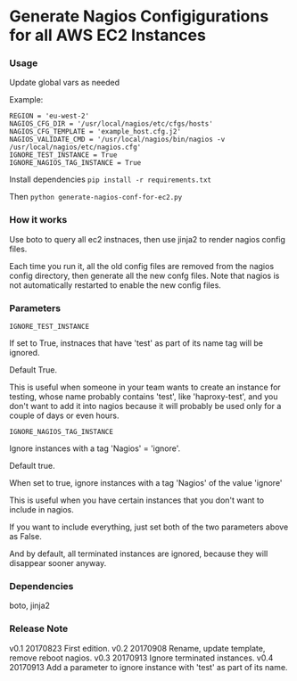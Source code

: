 # Generate Nagios Configigurations for all AWS EC2 Instances

### Usage

Update global vars as needed

Example:

```
REGION = 'eu-west-2'
NAGIOS_CFG_DIR = '/usr/local/nagios/etc/cfgs/hosts'
NAGIOS_CFG_TEMPLATE = 'example_host.cfg.j2'
NAGIOS_VALIDATE_CMD = '/usr/local/nagios/bin/nagios -v /usr/local/nagios/etc/nagios.cfg'
IGNORE_TEST_INSTANCE = True
IGNORE_NAGIOS_TAG_INSTANCE = True
```

Install dependencies `pip install -r requirements.txt`

Then `python generate-nagios-conf-for-ec2.py`

### How it works

Use boto to query all ec2 instnaces, then use jinja2 to render nagios config files.

Each time you run it, all the old config files are removed from the nagios config directory, then generate all the new confg files. Note that nagios is not automatically restarted to enable the new config files.

### Parameters

```IGNORE_TEST_INSTANCE```

If set to True, instnaces that have 'test' as part of its name tag will be ignored.

Default True.

This is useful when someone in your team wants to create an instance for testing, whose name probably contains 'test', like 'haproxy-test', and you don't want to add it into nagios because it will probably be used only for a couple of days or even hours.

```IGNORE_NAGIOS_TAG_INSTANCE```

Ignore instances with a tag 'Nagios' = 'ignore'.

Default true.

When set to true, ignore instances with a tag 'Nagios' of the value 'ignore'

This is useful when you have certain instances that you don't want to include in nagios.

If you want to include everything, just set both of the two parameters above as False.

And by default, all terminated instances are ignored, because they will disappear sooner anyway.

### Dependencies

boto, jinja2

### Release Note

v0.1    20170823    First edition.
v0.2    20170908    Rename, update template, remove reboot nagios.
v0.3    20170913    Ignore terminated instances.
v0.4    20170913    Add a parameter to ignore instance with 'test' as part of its name.

